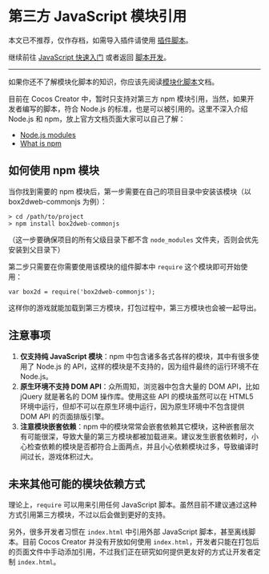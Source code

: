 # 第三方 JavaScript 模块引用

本文已不推荐，仅作存档，如需导入插件请使用 [插件脚本](plugin-scripts.md)。

继续前往 [JavaScript 快速入门](javascript-primer.md) 或者返回 [脚本开发](index.md)。

<hr>

如果你还不了解模块化脚本的知识，你应该先阅读[模块化脚本](./modular-script.md)文档。

目前在 Cocos Creator 中，暂时只支持对第三方 npm 模块引用，当然，如果开发者编写的脚本，符合 Node.js 的标准，也是可以被引用的。这里不深入介绍 Node.js 和 npm，放上官方文档页面大家可以自己了解：

- [Node.js modules](https://nodejs.org/api/modules.html)
- [What is npm](https://docs.npmjs.com/getting-started/what-is-npm)

## 如何使用 npm 模块

当你找到需要的 npm 模块后，第一步需要在自己的项目目录中安装该模块（以 box2dweb-commonjs 为例）：

```
> cd /path/to/project
> npm install box2dweb-commonjs
```

（这一步要确保项目的所有父级目录下都不含 `node_modules` 文件夹，否则会优先安装到父目录下）

第二步只需要在你需要使用该模块的组件脚本中 `require` 这个模块即可开始使用：

```
var box2d = require('box2dweb-commonjs');
```

这样你的游戏就能加载到第三方模块，打包过程中，第三方模块也会被一起导出。

## 注意事项

1. **仅支持纯 JavaScript 模块**：npm 中包含诸多各式各样的模块，其中有很多使用了 Node.js 的 API，这样的模块是不支持的，因为组件最终的运行环境不在 Node.js。
2. **原生环境不支持 DOM API**：众所周知，浏览器中包含大量的 DOM API，比如 jQuery 就是著名的 DOM 操作库。使用这些 API 的模块虽然可以在 HTML5 环境中运行，但却不可以在原生环境中运行，因为原生环境中不包含提供 DOM API 的页面排版引擎。
3. **注意模块嵌套依赖**：npm 中的模块常常会嵌套依赖其它模块，这种嵌套层次有可能很深，导致大量的第三方模块都被加载进来。建议发生嵌套依赖时，小心检查依赖的模块是否都符合上面两点，并且小心依赖模块过多，导致编译时间过长，游戏体积过大。

## 未来其他可能的模块依赖方式

理论上，`require` 可以用来引用任何 JavaScript 脚本。虽然目前不建议通过这种方式引用第三方模块，不过以后会做到更好的支持。

另外，很多开发者习惯在 `index.html` 中引用外部 JavaScript 脚本，甚至离线脚本。目前 Cocos Creator 并没有开放如何使用 `index.html`，开发者只能在打包后的页面文件中手动添加引用，不过我们正在研究如何提供更友好的方式让开发者定制 `index.html`。
